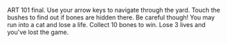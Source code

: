 ART 101 final.
Use your arrow keys to navigate through the yard. Touch the bushes to find out if bones are hidden there. Be careful though! You may run into a cat and lose a life.
Collect 10 bones to win. Lose 3 lives and you've lost the game.
